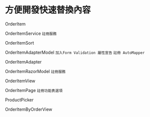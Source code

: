 # 方便開發快速替換內容

OrderItem

OrderItemService        `註冊服務`

OrderItemSort

OrderItemAdapterModel   `加入Form Validation 屬性宣告` `註冊 AutoMapper`

OrderItemAdapter

OrderItemRazorModel      `註冊服務`

OrderItemView

OrderItemPage           `註冊功能表選項`

ProductPicker

OrderItemByOrderView

